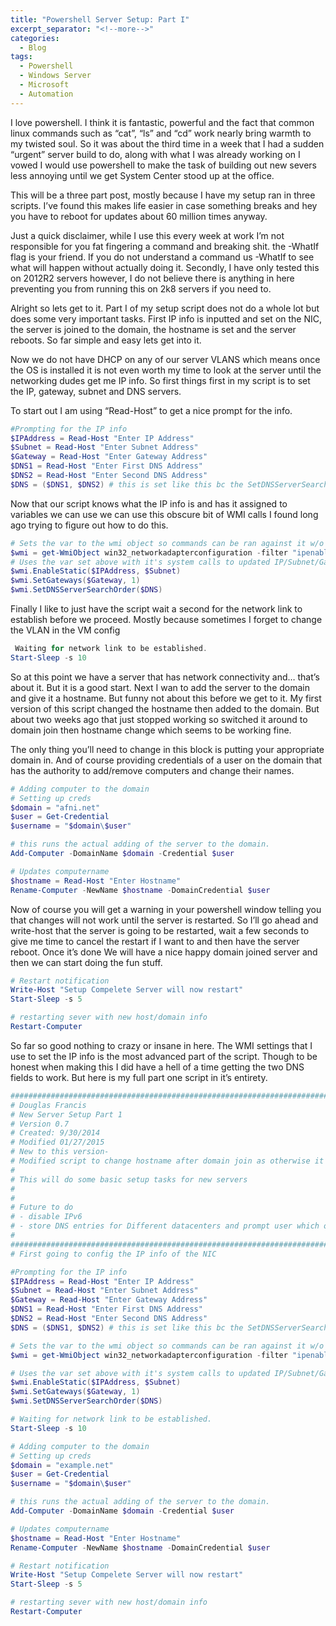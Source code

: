 ```yaml
---
title: "Powershell Server Setup: Part I"
excerpt_separator: "<!--more-->"
categories:
  - Blog
tags:
  - Powershell
  - Windows Server
  - Microsoft
  - Automation
---
```


I love powershell. I think it is fantastic, powerful and the fact that common linux commands such as “cat”, “ls” and “cd” work nearly bring warmth to my twisted soul. So it was about the third time in a week that I had a sudden “urgent” server build to do, along with what I was already working on I vowed I would use powershell to make the task of building out new severs less annoying until we get System Center stood up at the office.

This will be a three part post, mostly because I have my setup ran in three scripts. I’ve found this makes life easier in case something breaks and hey you have to reboot for updates about 60 million times anyway.

Just a quick disclaimer, while I use this every week at work I’m not responsible for you fat fingering a command and breaking shit. the -WhatIf flag is your friend. If you do not understand a command us -WhatIf to see what will happen without actually doing it. Secondly, I have only tested this on 2012R2 servers however, I do not believe there is anything in here preventing you from running this on 2k8 servers if you need to.

<!--more-->

Alright so lets get to it. Part I of my setup script does not do a whole lot but does some very important tasks. First IP info is inputted and set on the NIC, the server is joined to the domain, the hostname is set and the server reboots. So far simple and easy lets get into it.

Now we do not have DHCP on any of our server VLANS which means once the OS is installed it is not even worth my time to look at the server until the networking dudes get me IP info. So first things first in my script is to set the IP, gateway, subnet and DNS servers.

To start out I am using “Read-Host” to get a nice prompt for the info.

```powershell
#Prompting for the IP info
$IPAddress = Read-Host "Enter IP Address"
$Subnet = Read-Host "Enter Subnet Address"
$Gateway = Read-Host "Enter Gateway Address"
$DNS1 = Read-Host "Enter First DNS Address"
$DNS2 = Read-Host "Enter Second DNS Address"
$DNS = ($DNS1, $DNS2) # this is set like this bc the SetDNSServerSearchOrder only takes one option
```

Now that our script knows what the IP info is and has it assigned to variables we can use we can use this obscure bit of WMI calls I found long ago trying to figure out how to do this.

```powershell
# Sets the var to the wmi object so commands can be ran against it w/o typing the whole thing each time
$wmi = get-WmiObject win32_networkadapterconfiguration -filter "ipenabled = 'true'"
# Uses the var set above with it's system calls to updated IP/Subnet/Gateway/DNS
$wmi.EnableStatic($IPAddress, $Subnet)
$wmi.SetGateways($Gateway, 1)
$wmi.SetDNSServerSearchOrder($DNS)
```

Finally I like to just have the script wait a second for the network link to establish before we proceed. Mostly because sometimes I forget to change the VLAN in the VM config

```powershell
 Waiting for network link to be established.
Start-Sleep -s 10
```

So at this point we have a server that has network connectivity and… that’s about it. But it is a good start. Next I wan to add the server to the domain and give it a hostname. But funny not about this before we get to it. My first version of this script changed the hostname then added to the domain. But about two weeks ago that just stopped working so switched it around to domain join then hostname change which seems to be working fine.

The only thing you’ll need to change in this block is putting your appropriate domain in. And of course providing credentials of a user on the domain that has the authority to add/remove computers and change their names.

```powershell
# Adding computer to the domain
# Setting up creds
$domain = "afni.net"
$user = Get-Credential
$username = "$domain\$user"

# this runs the actual adding of the server to the domain.
Add-Computer -DomainName $domain -Credential $user

# Updates computername
$hostname = Read-Host "Enter Hostname"
Rename-Computer -NewName $hostname -DomainCredential $user
```

Now of course you will get a warning in your powershell window telling you that changes will not work until the server is restarted. So I’ll go ahead and write-host that the server is going to be restarted, wait a few seconds to give me time to cancel the restart if I want to and then have the server reboot. Once it’s done We will have a nice happy domain joined server and then we can start doing the fun stuff.

```powershell
# Restart notification
Write-Host "Setup Compelete Server will now restart"
Start-Sleep -s 5

# restarting sever with new host/domain info
Restart-Computer
```

So far so good nothing to crazy or insane in here. The WMI settings that I use to set the IP info is the most advanced part of the script. Though to be honest when making this I did have a hell of a time getting the two DNS fields to work. But here is my full part one script in it’s entirety.

```powershell
#######################################################################################
# Douglas Francis
# New Server Setup Part 1
# Version 0.7
# Created: 9/30/2014
# Modified 01/27/2015
# New to this version-
# Modified script to change hostname after domain join as otherwise it's been failing.
#
# This will do some basic setup tasks for new servers
#
#
# Future to do
# - disable IPv6
# - store DNS entries for Different datacenters and prompt user which one to use
#
#######################################################################################
# First going to config the IP info of the NIC

#Prompting for the IP info
$IPAddress = Read-Host "Enter IP Address"
$Subnet = Read-Host "Enter Subnet Address"
$Gateway = Read-Host "Enter Gateway Address"
$DNS1 = Read-Host "Enter First DNS Address"
$DNS2 = Read-Host "Enter Second DNS Address"
$DNS = ($DNS1, $DNS2) # this is set like this bc the SetDNSServerSearchOrder only takes one option

# Sets the var to the wmi object so commands can be ran against it w/o typing the whole thing each time
$wmi = get-WmiObject win32_networkadapterconfiguration -filter "ipenabled = 'true'"

# Uses the var set above with it's system calls to updated IP/Subnet/Gateway/DNS
$wmi.EnableStatic($IPAddress, $Subnet)
$wmi.SetGateways($Gateway, 1)
$wmi.SetDNSServerSearchOrder($DNS)

# Waiting for network link to be established.
Start-Sleep -s 10

# Adding computer to the domain
# Setting up creds
$domain = "example.net"
$user = Get-Credential
$username = "$domain\$user"

# this runs the actual adding of the server to the domain.
Add-Computer -DomainName $domain -Credential $user

# Updates computername
$hostname = Read-Host "Enter Hostname"
Rename-Computer -NewName $hostname -DomainCredential $user

# Restart notification
Write-Host "Setup Compelete Server will now restart"
Start-Sleep -s 5

# restarting sever with new host/domain info
Restart-Computer
```
